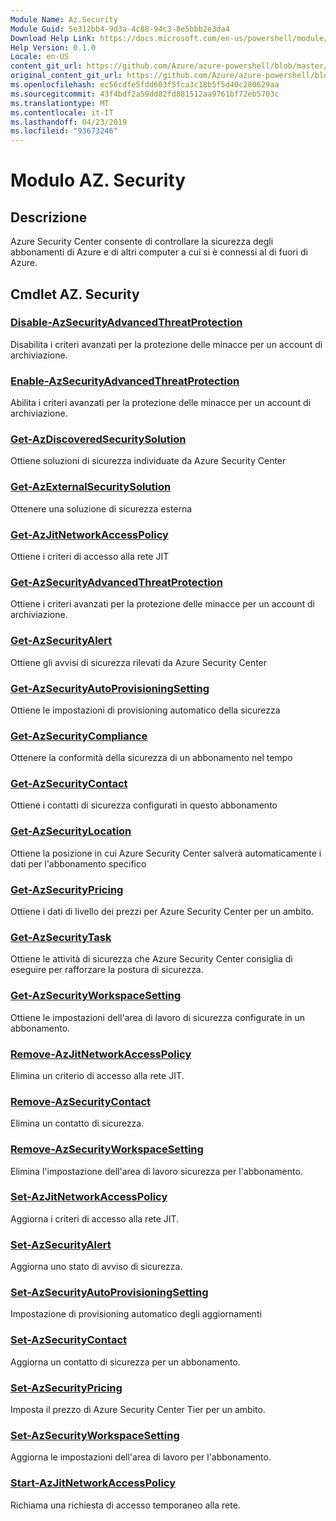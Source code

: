 ```yaml
---
Module Name: Az.Security
Module Guid: 5e312bb4-9d3a-4c88-94c3-8e5bbb2e3da4
Download Help Link: https://docs.microsoft.com/en-us/powershell/module/az.security
Help Version: 0.1.0
Locale: en-US
content_git_url: https://github.com/Azure/azure-powershell/blob/master/src/Security/Security/help/Az.Security.md
original_content_git_url: https://github.com/Azure/azure-powershell/blob/master/src/Security/Security/help/Az.Security.md
ms.openlocfilehash: ec56cdfe5fdd603f5fca3c18b5f5d40c280629aa
ms.sourcegitcommit: 43f4bdf2a59dd82fd881512aa9761bf72eb5703c
ms.translationtype: MT
ms.contentlocale: it-IT
ms.lasthandoff: 04/23/2019
ms.locfileid: "93673246"
---
```

# Modulo AZ. Security
## Descrizione
Azure Security Center consente di controllare la sicurezza degli abbonamenti di Azure e di altri computer a cui si è connessi al di fuori di Azure.

## Cmdlet AZ. Security
### [Disable-AzSecurityAdvancedThreatProtection](Disable-AzSecurityAdvancedThreatProtection.md)
Disabilita i criteri avanzati per la protezione delle minacce per un account di archiviazione.

### [Enable-AzSecurityAdvancedThreatProtection](Enable-AzSecurityAdvancedThreatProtection.md)
Abilita i criteri avanzati per la protezione delle minacce per un account di archiviazione.

### [Get-AzDiscoveredSecuritySolution](Get-AzDiscoveredSecuritySolution.md)
Ottiene soluzioni di sicurezza individuate da Azure Security Center

### [Get-AzExternalSecuritySolution](Get-AzExternalSecuritySolution.md)
Ottenere una soluzione di sicurezza esterna 

### [Get-AzJitNetworkAccessPolicy](Get-AzJitNetworkAccessPolicy.md)
Ottiene i criteri di accesso alla rete JIT

### [Get-AzSecurityAdvancedThreatProtection](Get-AzSecurityAdvancedThreatProtection.md)
Ottiene i criteri avanzati per la protezione delle minacce per un account di archiviazione.

### [Get-AzSecurityAlert](Get-AzSecurityAlert.md)
Ottiene gli avvisi di sicurezza rilevati da Azure Security Center

### [Get-AzSecurityAutoProvisioningSetting](Get-AzSecurityAutoProvisioningSetting.md)
Ottiene le impostazioni di provisioning automatico della sicurezza

### [Get-AzSecurityCompliance](Get-AzSecurityCompliance.md)
Ottenere la conformità della sicurezza di un abbonamento nel tempo

### [Get-AzSecurityContact](Get-AzSecurityContact.md)
Ottiene i contatti di sicurezza configurati in questo abbonamento

### [Get-AzSecurityLocation](Get-AzSecurityLocation.md)
Ottiene la posizione in cui Azure Security Center salverà automaticamente i dati per l'abbonamento specifico

### [Get-AzSecurityPricing](Get-AzSecurityPricing.md)
Ottiene i dati di livello dei prezzi per Azure Security Center per un ambito.

### [Get-AzSecurityTask](Get-AzSecurityTask.md)
Ottiene le attività di sicurezza che Azure Security Center consiglia di eseguire per rafforzare la postura di sicurezza.

### [Get-AzSecurityWorkspaceSetting](Get-AzSecurityWorkspaceSetting.md)
Ottiene le impostazioni dell'area di lavoro di sicurezza configurate in un abbonamento.

### [Remove-AzJitNetworkAccessPolicy](Remove-AzJitNetworkAccessPolicy.md)
Elimina un criterio di accesso alla rete JIT.

### [Remove-AzSecurityContact](Remove-AzSecurityContact.md)
Elimina un contatto di sicurezza.

### [Remove-AzSecurityWorkspaceSetting](Remove-AzSecurityWorkspaceSetting.md)
Elimina l'impostazione dell'area di lavoro sicurezza per l'abbonamento.

### [Set-AzJitNetworkAccessPolicy](Set-AzJitNetworkAccessPolicy.md)
Aggiorna i criteri di accesso alla rete JIT.

### [Set-AzSecurityAlert](Set-AzSecurityAlert.md)
Aggiorna uno stato di avviso di sicurezza.

### [Set-AzSecurityAutoProvisioningSetting](Set-AzSecurityAutoProvisioningSetting.md)
Impostazione di provisioning automatico degli aggiornamenti

### [Set-AzSecurityContact](Set-AzSecurityContact.md)
Aggiorna un contatto di sicurezza per un abbonamento.

### [Set-AzSecurityPricing](Set-AzSecurityPricing.md)
Imposta il prezzo di Azure Security Center Tier per un ambito.

### [Set-AzSecurityWorkspaceSetting](Set-AzSecurityWorkspaceSetting.md)
Aggiorna le impostazioni dell'area di lavoro per l'abbonamento.

### [Start-AzJitNetworkAccessPolicy](Start-AzJitNetworkAccessPolicy.md)
Richiama una richiesta di accesso temporaneo alla rete.

